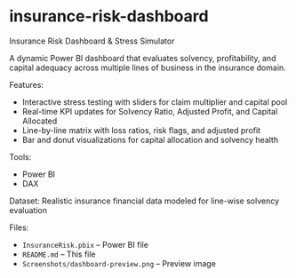 # insurance-risk-dashboard
Insurance Risk Dashboard & Stress Simulator

   A dynamic Power BI dashboard that evaluates solvency, profitability, and capital adequacy across multiple lines of business in the        insurance domain.

Features:
- Interactive stress testing with sliders for claim multiplier and capital pool
- Real-time KPI updates for Solvency Ratio, Adjusted Profit, and Capital Allocated
- Line-by-line matrix with loss ratios, risk flags, and adjusted profit
- Bar and donut visualizations for capital allocation and solvency health

 Tools:
- Power BI
- DAX

Dataset:
    Realistic insurance financial data modeled for line-wise solvency evaluation

Files:
- `InsuranceRisk.pbix` – Power BI file
- `README.md` – This file
- `Screenshots/dashboard-preview.png` – Preview image
